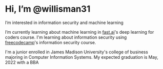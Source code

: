 # Hi, I’m @willisman31

I’m interested in information security and machine learning

I’m currently learning about machine learning in [fast.ai](https://course.fast.ai/)'s deep learning for coders course.  I'm learning about information security using [freecodecamp](https://www.freecodecamp.org/learn/information-security/)'s information security course.

I'm a junior enrolled in James Madison University's college of business majoring in Computer Information Systems.  My expected graduation is May, 2022 with a BBA
<!---
willisman31/willisman31 is a ✨ special ✨ repository because its `README.md` (this file) appears on your GitHub profile.
You can click the Preview link to take a look at your changes.
--->
